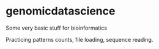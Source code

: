 # genomicdatascience
Some very basic stuff for bioinformatics

Practicing patterns counts, file loading, sequence reading. 
